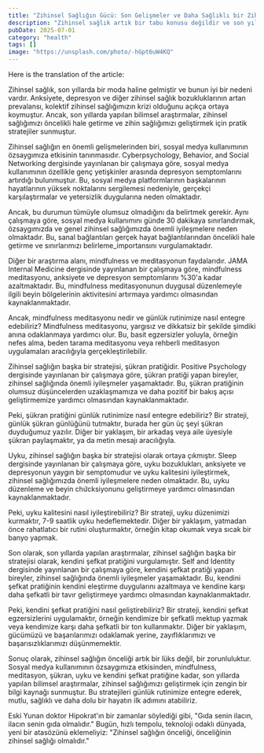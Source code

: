 ```yaml
---
title: "Zihinsel Sağlığın Gücü: Son Gelişmeler ve Daha Sağlıklı bir Zihin için Stratejiler"
description: "Zihinsel sağlık artık bir tabu konusu değildir ve son yıllarda yapılan bilimsel araştırmalar, zihinsel sağlığımızı öncelikli hale getirmezin önemini ortaya koymuştur. Sosyal medya kullanımının özsaygımıza etkisinden, mindfulness ve meditasyonun faydalarına kadar, bu makale, zihinsel sağlığın en son gelişmelerini keşfeder ve zihin sağlığımızı geliştirmek için pratik stratejiler sunar."
pubDate: 2025-07-01
category: "health"
tags: []
image: "https://unsplash.com/photo/-hGpt6uW4KQ"
---
```


Here is the translation of the article:




Zihinsel sağlık, son yıllarda bir moda haline gelmiştir ve bunun iyi bir nedeni vardır. Anksiyete, depresyon ve diğer zihinsel sağlık bozukluklarının artan prevalansı, kolektif zihinsel sağlığımızın krizi olduğunu açıkça ortaya koymuştur. Ancak, son yıllarda yapılan bilimsel araştırmalar, zihinsel sağlığımızı öncelikli hale getirme ve zihin sağlığımızı geliştirmek için pratik stratejiler sunmuştur.

Zihinsel sağlığın en önemli gelişmelerinden biri, sosyal medya kullanımının özsaygımıza etkisinin tanınmasıdır. Cyberpsychology, Behavior, and Social Networking dergisinde yayınlanan bir çalışmaya göre, sosyal medya kullanımının özellikle genç yetişkinler arasında depresyon semptomlarını artırdığı bulunmuştur. Bu, sosyal medya platformlarının başkalarının hayatlarının yüksek noktalarını sergilemesi nedeniyle, gerçekçi karşılaştırmalar ve yetersizlik duygularına neden olmaktadır.

Ancak, bu durumun tümüyle olumsuz olmadığını da belirtmek gerekir. Aynı çalışmaya göre, sosyal medya kullanımını günde 30 dakikaya sınırlandırmak, özsaygımızda ve genel zihinsel sağlığımızda önemli iyileşmelere neden olmaktadır. Bu, sanal bağlantıları gerçek hayat bağlantılarından öncelikli hale getirme ve sınırlarımızı belirleme_importansını vurgulamaktadır.

Diğer bir araştırma alanı, mindfulness ve meditasyonun faydalarıdır. JAMA Internal Medicine dergisinde yayınlanan bir çalışmaya göre, mindfulness meditasyonu, anksiyete ve depresyon semptomlarını %30'a kadar azaltmaktadır. Bu, mindfulness meditasyonunun duygusal düzenlemeyle ilgili beyin bölgelerinin aktivitesini artırmaya yardımcı olmasından kaynaklanmaktadır.

Ancak, mindfulness meditasyonu nedir ve günlük rutinimize nasıl entegre edebiliriz? Mindfulness meditasyonu, yargısız ve dikkatsiz bir şekilde şimdiki anına odaklanmaya yardımcı olur. Bu, basit egzersizler yoluyla, örneğin nefes alma, beden tarama meditasyonu veya rehberli meditasyon uygulamaları aracılığıyla gerçekleştirilebilir.

Zihinsel sağlığın başka bir stratejisi, şükran pratiğidir. Positive Psychology dergisinde yayınlanan bir çalışmaya göre, şükran pratiği yapan bireyler, zihinsel sağlığında önemli iyileşmeler yaşamaktadır. Bu, şükran pratiğinin olumsuz düşüncelerden uzaklaşmamıza ve daha pozitif bir bakış açısı geliştirmemize yardımcı olmasından kaynaklanmaktadır.

Peki, şükran pratiğini günlük rutinimize nasıl entegre edebiliriz? Bir strateji, günlük şükran günlüğünü tutmaktır, burada her gün üç şeyi şükran duyduğumuz yazılır. Diğer bir yaklaşım, bir arkadaş veya aile üyesiyle şükran paylaşmaktır, ya da metin mesajı aracılığıyla.

Uyku, zihinsel sağlığın başka bir stratejisi olarak ortaya çıkmıştır. Sleep dergisinde yayınlanan bir çalışmaya göre, uyku bozuklukları, anksiyete ve depresyonun yaygın bir semptomudur ve uyku kalitesini iyileştirmek, zihinsel sağlığımızda önemli iyileşmelere neden olmaktadır. Bu, uyku düzenleme ve beyin chứcksiyonunu geliştirmeye yardımcı olmasından kaynaklanmaktadır.

Peki, uyku kalitesini nasıl iyileştirebiliriz? Bir strateji, uyku düzenimizi kurmaktır, 7-9 saatlik uyku hedeflemektedir. Diğer bir yaklaşım, yatmadan önce rahatlatıcı bir rutini oluşturmaktır, örneğin kitap okumak veya sıcak bir banyo yapmak.

Son olarak, son yıllarda yapılan araştırmalar, zihinsel sağlığın başka bir stratejisi olarak, kendini şefkat pratiğini vurgulamıştır. Self and Identity dergisinde yayınlanan bir çalışmaya göre, kendini şefkat pratiği yapan bireyler, zihinsel sağlığında önemli iyileşmeler yaşamaktadır. Bu, kendini şefkat pratiğinin kendini eleştirme duygularını azaltmaya ve kendine karşı daha şefkatli bir tavır geliştirmeye yardımcı olmasından kaynaklanmaktadır.

Peki, kendini şefkat pratiğini nasıl geliştirebiliriz? Bir strateji, kendini şefkat egzersizlerini uygulamaktır, örneğin kendimize bir şefkatli mektup yazmak veya kendimize karşı daha şefkatli bir ton kullanmaktır. Diğer bir yaklaşım, gücümüzü ve başarılarımızı odaklamak yerine, zayıflıklarımızı ve başarısızlıklarımızı düşünmemektir.

Sonuç olarak, zihinsel sağlığın önceliği artık bir lüks değil, bir zorunluluktur. Sosyal medya kullanımının özsaygımıza etkisinden, mindfulness, meditasyon, şükran, uyku ve kendini şefkat pratiğine kadar, son yıllarda yapılan bilimsel araştırmalar, zihinsel sağlığımızı geliştirmek için zengin bir bilgi kaynağı sunmuştur. Bu stratejileri günlük rutinimize entegre ederek, mutlu, sağlıklı ve daha dolu bir hayatın ilk adımını atabiliriz.

Eski Yunan doktor Hipokrat'ın bir zamanlar söylediği gibi, "Gıda senin ilacın, ilacın senin gıda olmalıdır." Bugün, hızlı tempolu, teknoloji odaklı dünyada, yeni bir atasözünü eklemeliyiz: "Zihinsel sağlığın önceliği, önceliğinin zihinsel sağlığı olmalıdır."